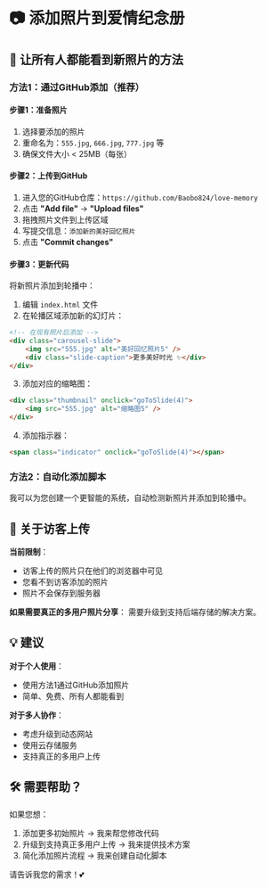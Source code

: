 # 📷 添加照片到爱情纪念册

## 🎯 让所有人都能看到新照片的方法

### 方法1：通过GitHub添加（推荐）

#### 步骤1：准备照片
1. 选择要添加的照片
2. 重命名为：`555.jpg`, `666.jpg`, `777.jpg` 等
3. 确保文件大小 < 25MB（每张）

#### 步骤2：上传到GitHub
1. 进入您的GitHub仓库：`https://github.com/Baobo824/love-memory`
2. 点击 **"Add file"** → **"Upload files"**
3. 拖拽照片文件到上传区域
4. 写提交信息：`添加新的美好回忆照片`
5. 点击 **"Commit changes"**

#### 步骤3：更新代码
将新照片添加到轮播中：

1. 编辑 `index.html` 文件
2. 在轮播区域添加新的幻灯片：

```html
<!-- 在现有照片后添加 -->
<div class="carousel-slide">
    <img src="555.jpg" alt="美好回忆照片5" />
    <div class="slide-caption">更多美好时光 ✨</div>
</div>
```

3. 添加对应的缩略图：

```html
<div class="thumbnail" onclick="goToSlide(4)">
    <img src="555.jpg" alt="缩略图5" />
</div>
```

4. 添加指示器：

```html
<span class="indicator" onclick="goToSlide(4)"></span>
```

### 方法2：自动化添加脚本

我可以为您创建一个更智能的系统，自动检测新照片并添加到轮播中。

## 🤔 关于访客上传

**当前限制**：
- 访客上传的照片只在他们的浏览器中可见
- 您看不到访客添加的照片
- 照片不会保存到服务器

**如果需要真正的多用户照片分享**：
需要升级到支持后端存储的解决方案。

## 💡 建议

**对于个人使用**：
- 使用方法1通过GitHub添加照片
- 简单、免费、所有人都能看到

**对于多人协作**：
- 考虑升级到动态网站
- 使用云存储服务
- 支持真正的多用户上传

## 🛠️ 需要帮助？

如果您想：
1. 添加更多初始照片 → 我来帮您修改代码
2. 升级到支持真正多用户上传 → 我来提供技术方案
3. 简化添加照片流程 → 我来创建自动化脚本

请告诉我您的需求！💕
